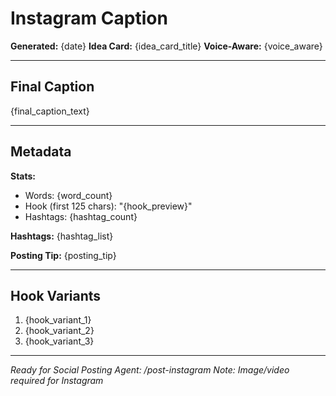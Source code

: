 # Instagram Caption

**Generated:** {date}
**Idea Card:** {idea_card_title}
**Voice-Aware:** {voice_aware}

---

## Final Caption

{final_caption_text}

---

## Metadata

**Stats:**

- Words: {word_count}
- Hook (first 125 chars): "{hook_preview}"
- Hashtags: {hashtag_count}

**Hashtags:**
{hashtag_list}

**Posting Tip:**
{posting_tip}

---

## Hook Variants

1. {hook_variant_1}
2. {hook_variant_2}
3. {hook_variant_3}

---

_Ready for Social Posting Agent: /post-instagram_
_Note: Image/video required for Instagram_
